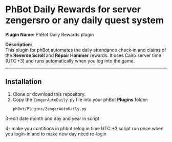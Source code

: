 # PhBot Daily Rewards for server zengersro or any daily quest system

**Plugin Name:** PhBot Daily Rewards plugin

**Description:**  
This plugin for phBot automates the daily attendance check‑in and claims of the **Reverse Scroll** and **Repair Hammer** rewards. It uses Cairo server time (UTC +3) and runs automatically when you log into the game.

---

## Installation

1. Clone or download this repository.  
2. Copy the `ZengerAutoDaily.py` file into your phBot **Plugins** folder:  
   ```text
   phBot/Plugins/ZengerAutoDaily.py

3-edit date month and day and year in script 

4- make you contitions in phbot relog in time UTC +3 script run once when you login-in and to make new day need re-login 
